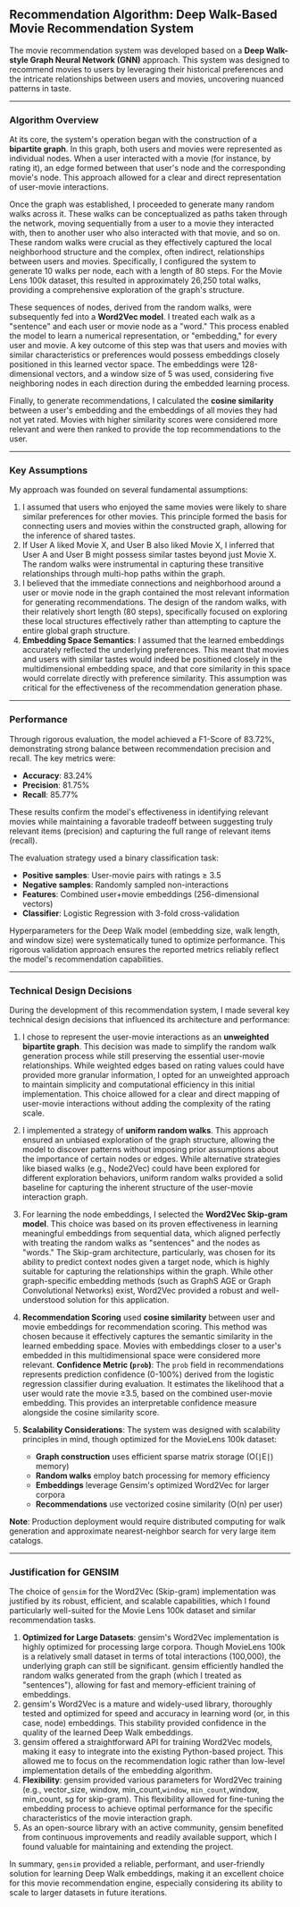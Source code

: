 ## Recommendation Algorithm: Deep Walk-Based Movie Recommendation System

The movie recommendation system was developed based on a **Deep Walk-style Graph Neural Network (GNN)** approach. This system was designed to recommend movies to users by leveraging their historical preferences and the intricate relationships between users and movies, uncovering nuanced patterns in taste.

---

### Algorithm Overview

At its core, the system's operation began with the construction of a **bipartite graph**. In this graph, both users and movies were represented as individual nodes. When a user interacted with a movie (for instance, by rating it), an edge formed between that user's node and the corresponding movie's node. This approach allowed for a clear and direct representation of user-movie interactions.

Once the graph was established, I proceeded to generate many random walks across it. These walks can be conceptualized as paths taken through the network, moving sequentially from a user to a movie they interacted with, then to another user who also interacted with that movie, and so on. These random walks were crucial as they effectively captured the local neighborhood structure and the complex, often indirect, relationships between users and movies. Specifically, I configured the system to generate 10 walks per node, each with a length of 80 steps. For the Movie Lens 100k dataset, this resulted in approximately 26,250 total walks, providing a comprehensive exploration of the graph's structure.

These sequences of nodes, derived from the random walks, were subsequently fed into a **Word2Vec model**. I treated each walk as a "sentence" and each user or movie node as a "word." This process enabled the model to learn a numerical representation, or "embedding," for every user and movie. A key outcome of this step was that users and movies with similar characteristics or preferences would possess embeddings closely positioned in this learned vector space. The embeddings were 128-dimensional vectors, and a window size of 5 was used, considering five neighboring nodes in each direction during the embedded learning process.

Finally, to generate recommendations, I calculated the **cosine similarity** between a user's embedding and the embeddings of all movies they had not yet rated. Movies with higher similarity scores were considered more relevant and were then ranked to provide the top recommendations to the user.

---

### Key Assumptions

My approach was founded on several fundamental assumptions:

1.  I assumed that users who enjoyed the same movies were likely to share similar preferences for other movies. This principle formed the basis for connecting users and movies within the constructed graph, allowing for the inference of shared tastes.
2.  If User A liked Movie X, and User B also liked Movie X, I inferred that User A and User B might possess similar tastes beyond just Movie X. The random walks were instrumental in capturing these transitive relationships through multi-hop paths within the graph.
3.  I believed that the immediate connections and neighborhood around a user or movie node in the graph contained the most relevant information for generating recommendations. The design of the random walks, with their relatively short length (80 steps), specifically focused on exploring these local structures effectively rather than attempting to capture the entire global graph structure.
4.  **Embedding Space Semantics**: I assumed that the learned embeddings accurately reflected the underlying preferences. This meant that movies and users with similar tastes would indeed be positioned closely in the multidimensional embedding space, and that core similarity in this space would correlate directly with preference similarity. This assumption was critical for the effectiveness of the recommendation generation phase.

---

### Performance

Through rigorous evaluation, the model achieved a F1-Score of 83.72%, demonstrating strong balance between recommendation precision and recall. The key metrics were:

- **Accuracy**: 83.24%
- **Precision**: 81.75%
- **Recall**: 85.77%

These results confirm the model's effectiveness in identifying relevant movies while maintaining a favorable tradeoff between suggesting truly relevant items (precision) and capturing the full range of relevant items (recall).

The evaluation strategy used a binary classification task:

- **Positive samples**: User-movie pairs with ratings ≥ 3.5
- **Negative samples**: Randomly sampled non-interactions
- **Features**: Combined user+movie embeddings (256-dimensional vectors)
- **Classifier**: Logistic Regression with 3-fold cross-validation

Hyperparameters for the Deep Walk model (embedding size, walk length, and window size) were systematically tuned to optimize performance. This rigorous validation approach ensures the reported metrics reliably reflect the model's recommendation capabilities.

---

### Technical Design Decisions

During the development of this recommendation system, I made several key technical design decisions that influenced its architecture and performance:

1.  I chose to represent the user-movie interactions as an **unweighted bipartite graph**. This decision was made to simplify the random walk generation process while still preserving the essential user-movie relationships. While weighted edges based on rating values could have provided more granular information, I opted for an unweighted approach to maintain simplicity and computational efficiency in this initial implementation. This choice allowed for a clear and direct mapping of user-movie interactions without adding the complexity of the rating scale.
2.  I implemented a strategy of **uniform random walks**. This approach ensured an unbiased exploration of the graph structure, allowing the model to discover patterns without imposing prior assumptions about the importance of certain nodes or edges. While alternative strategies like biased walks (e.g., Node2Vec) could have been explored for different exploration behaviors, uniform random walks provided a solid baseline for capturing the inherent structure of the user-movie interaction graph.
3.  For learning the node embeddings, I selected the **Word2Vec Skip-gram model**. This choice was based on its proven effectiveness in learning meaningful embeddings from sequential data, which aligned perfectly with treating the random walks as "sentences" and the nodes as "words." The Skip-gram architecture, particularly, was chosen for its ability to predict context nodes given a target node, which is highly suitable for capturing the relationships within the graph. While other graph-specific embedding methods (such as GraphS AGE or Graph Convolutional Networks) exist, Word2Vec provided a robust and well-understood solution for this application.
4.  **Recommendation Scoring** used **cosine similarity** between user and movie embeddings for recommendation scoring. This method was chosen because it effectively captures the semantic similarity in the learned embedding space. Movies with embeddings closer to a user's embedded in this multidimensional space were considered more relevant. **Confidence Metric (`prob`)**: The `prob` field in recommendations represents prediction confidence (0-100%) derived from the logistic regression classifier during evaluation. It estimates the likelihood that a user would rate the movie ≥3.5, based on the combined user-movie embedding. This provides an interpretable confidence measure alongside the cosine similarity score.
5. **Scalability Considerations**: The system was designed with scalability principles in mind, though optimized for the MovieLens 100k dataset:

   - **Graph construction** uses efficient sparse matrix storage (O(∣E∣) memory)  
   - **Random walks** employ batch processing for memory efficiency  
   - **Embeddings** leverage Gensim's optimized Word2Vec for larger corpora  
   - **Recommendations** use vectorized cosine similarity (O(n) per user)  

**Note**: Production deployment would require distributed computing for walk generation and approximate nearest-neighbor search for very large item catalogs.

---

### Justification for GENSIM

The choice of `gensim` for the Word2Vec (Skip-gram) implementation was justified by its robust, efficient, and scalable capabilities, which I found particularly well-suited for the Movie Lens 100k dataset and similar recommendation tasks.

1.  **Optimized for Large Datasets**: gensim's Word2Vec implementation is highly optimized for processing large corpora. Though MovieLens 100k is a relatively small dataset in terms of total interactions (100,000), the underlying graph can still be significant. gensim efficiently handled the random walks generated from the graph (which I treated as "sentences"), allowing for fast and memory-efficient training of embeddings.
2.  gensim's Word2Vec is a mature and widely-used library, thoroughly tested and optimized for speed and accuracy in learning word (or, in this case, node) embeddings. This stability provided confidence in the quality of the learned Deep Walk embeddings.
3.  gensim offered a straightforward API for training Word2Vec models, making it easy to integrate into the existing Python-based project. This allowed me to focus on the recommendation logic rather than low-level implementation details of the embedding algorithm.
4.  **Flexibility**: gensim provided various parameters for Word2Vec training (e.g., vector_size, window, min_count,`window`, `min_count`,window, min_count, sg for skip-gram). This flexibility allowed for fine-tuning the embedding process to achieve optimal performance for the specific characteristics of the movie interaction graph.
5.  As an open-source library with an active community, gensim benefited from continuous improvements and readily available support, which I found valuable for maintaining and extending the project.

In summary, `gensim` provided a reliable, performant, and user-friendly solution for learning Deep Walk embeddings, making it an excellent choice for this movie recommendation engine, especially considering its ability to scale to larger datasets in future iterations.
